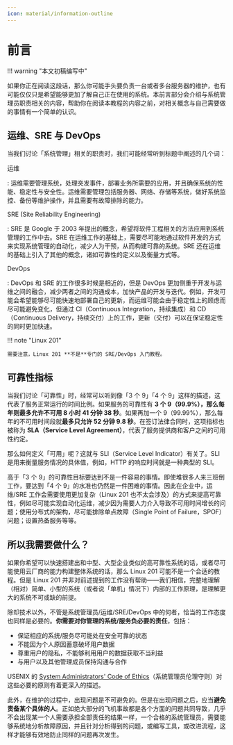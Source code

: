 ```yaml
---
icon: material/information-outline
---
```


# 前言

!!! warning "本文初稿编写中"

如果你正在阅读这段话，那么你可能手头要负责一台或者多台服务器的维护，也有可能仅仅只是希望能够更加了解自己正在使用的系统。本前言部分会介绍与系统管理员职责相关的内容，帮助你在阅读本教程的内容之前，对相关概念与自己需要做的事情有一个简单的认识。

## 运维、SRE 与 DevOps

当我们讨论「系统管理」相关的职责时，我们可能经常听到标题中阐述的几个词：

运维

:   运维需要管理系统，处理突发事件，部署业务所需要的应用，并且确保系统的性能、稳定性与安全性。运维需要管理包括服务器、网络、存储等系统，做好系统监控、备份等维护操作，并且需要有故障排除的能力。

SRE (Site Reliability Engineering)

:   SRE 是 Google 于 2003 年提出的概念，希望将软件工程相关的方法应用到系统管理的工作中去。SRE 在运维工作的基础上，需要尽可能地通过软件开发的方式来实现系统管理的自动化，减少人为干预，从而构建可靠的系统。SRE 还在运维的基础上引入了其他的概念，诸如可靠性的定义以及衡量方式等。

DevOps

:   DevOps 和 SRE 的工作很多时候是相近的，但是 DevOps 更加侧重于开发与运维之间的融合，减少两者之间的沟通成本，加快产品的开发与迭代。例如，开发可能会希望能够尽可能快速地部署自己的更新，而运维可能会由于稳定性上的顾虑而尽可能避免变化，但通过 CI（Continuous Integration，持续集成）和 CD（Continuous Delivery，持续交付）上的工作，更新（交付）可以在保证稳定性的同时更加快速。

!!! note "Linux 201"

    需要注意，Linux 201 **不是**专门的 SRE/DevOps 入门教程。

## 可靠性指标

当我们讨论「可靠性」时，经常可以听到像「3 个 9」「4 个 9」这样的描述，这代表了服务正常运行的时间比例。如果服务的可靠性有 **3 个 9（99.9%），那么每年则最多允许不可用 8 小时 41 分钟 38 秒**。如果再加一个 9（99.99%），那么每年的不可用时间段就**最多只允许 52 分钟 9.8 秒**。在签订法律合同时，这项指标也被称为 **SLA（Service Level Agreement）**，代表了服务提供商和客户之间的可用性约定。

那么如何定义「可用」呢？这就与 SLI（Service Level Indicator）有关了。SLI 是用来衡量服务情况的具体值，例如，HTTP 的响应时间就是一种典型的 SLI。

高于「3 个 9」的可靠性目标要达到不是一件容易的事情。即使堆很多人来三班倒工作，要达到「4 个 9」的水准也仍然是一件困难的事情。因此在企业中，运维/SRE 工作会需要使用更加复杂（Linux 201 也不太会涉及）的方式来提高可靠性，例如尽可能实现自动化运维，减少因为需要人力介入导致不可用时间增长的问题；使用分布式的架构，尽可能排除单点故障（Single Point of Failure，SPOF）问题；设置热备服务等等。

## 所以我需要做什么？

如果你希望可以快速搭建出和中型、大型企业类似的高可靠性系统的话，或者尽可能使用云厂商的能力构建整体系统的话，那么 Linux 201 可能不是一个合适的教程。但是 Linux 201 并非对前述提到的工作没有帮助——我们相信，完整地理解（相对）简单、小型的系统（或者说「单机」情况下）内部的工作原理，是理解更大的系统不可或缺的前提。

除却技术以外，不管是系统管理员/运维/SRE/DevOps 中的何者，恰当的工作态度也同样是必要的。**你需要对你管理的系统/服务负必要的责任**，包括：

- 保证相应的系统/服务尽可能处在安全可靠的状态
- 不能因为个人原因蓄意破坏用户数据
- 尊重用户的隐私，不能够利用用户的数据获取不当利益
- 与用户以及其他管理成员保持沟通与合作

USENIX 的 [System Administrators' Code of Ethics](https://www.usenix.org/system-administrators-code-ethics)（系统管理员伦理守则）对这些必要的原则有着更深入的描述。

此外，在维护的过程中，出现问题是不可避免的。但是在出现问题之后，应当**避免责备某个具体的人**。正如绝大部分的飞机事故都是各个方面的问题共同导致，几乎不会出现某一个人需要承担全部责任的结果一样，一个合格的系统管理员，需要能够系统地分析故障原因，并且针对分析得到的问题，或编写工具，或改进流程，这样才能够有效地防止同样的问题再次发生。
